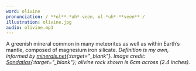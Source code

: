 ```yaml
---
word: olivine
pronunciation: / **ol**-*uh*-veen, ol-*uh*-**veen** /
illustration: olivine.jpg
audio: olivine.mp3
---
```


A greenish mineral common in many meteorites as well as within Earth’s mantle, composed of magnesium iron silicate. *Definition is my own, informed by [minerals.net](https://www.minerals.net/mineral/olivine.aspx){:target="_blank"}. Image credit: [Sandatlas](https://www.sandatlas.org/olivine-basalt-from-oahu/){:target="_blank"}; olivine rock shown is 6cm across (2.4 inches).*
